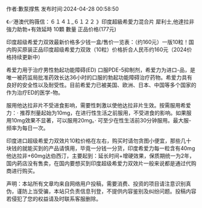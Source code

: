 <p>作者:歉泵撑焦 发布时间:2024-04-28 00:58:50</p>
<p>《✅港澳代购薇信：６１４１_６１２２ 》印度超級希愛力混合片 犀利士,他達拉非 強力助勃+有效延時 10顆 數量 正品价格(177元) </p>
									<p>印度超级希爱力双效最新价格多少钱一盒/售价一览表：（约160元）一版10粒！国内购买原装正品印度超级希爱力双效（10粒）价格折合人民币约160元（2024价格持续更新中）</p><p></p><p></p><p>希爱力用于治疗男性勃起功能障碍(ED) 口服PDE-5抑制剂，希爱力为进口-品，是唯一被药监局批准药效长达36小时的口服的勃起功能障碍治疗药物。希爱力具有良好的安全性以及耐受性。目前希爱力已被美国、欧洲、日本、中国等多个国家的作为治疗ED的医学-物。</p><p>服用他达拉非片不受进食影响，需要性刺激以使他达拉非片生效。按需服用希爱力：· 推荐剂量起始为10mg，在进行性生活之前服用，不受进食的影响。如果服用10mg效果不显著，可以服用20mg。· 可至少在性生活前30分钟服用。最大服-频率为每日一次。</p><p>印度进口超级希爱力双效片10粒价格在左右，购买时请勿贪图小便宜，那些几十块钱的就能买到的产品请慎用，毕竟一分钱一分货，印度希爱力每一粒含有40mg他达拉非+60mg达伯西汀，主要起到：延长时间+增硬效果，保质期统一为2年，国内葯店没有售卖，在国内要想买到印度超级希爱力双效片一般来说都是通过代购商进行购买。</p>				声明：本站所有文章均来自网络用户投稿，需要消费、投资的项目请注意识别真伪，谨防上当受骗，本站只负责信息刊登，不提供内容鉴别及纠纷问题。投稿内容若侵犯了您的权益请及时联系客服删除。				
